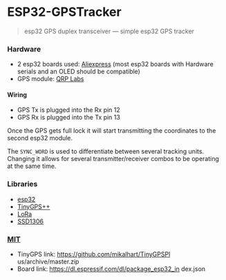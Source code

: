 # ESP32-GPSTracker
> esp32 GPS duplex transceiver — simple esp32 GPS tracker


### Hardware

- 2 esp32 boards used: [Aliexpress](https://www.aliexpress.com/item/2pcs-TTGO-SX1278-LoRa-ESP32-0-96-inch-Blue-OLED-Display-Bluetooth-WIFI-Lora-Kit-32/32833821668.html) (most esp32 boards with Hardware serials and an OLED should be compatible)
- GPS module: [QRP Labs](http://www.qrp-labs.com/ultimategps.html)

#### Wiring

- GPS Tx is plugged into the Rx pin 12
- GPS Rx is plugged into the Tx pin 13

Once the GPS gets full lock it will start transmitting the coordinates to the second esp32 module.

The `SYNC_WORD` is used to differentiate between several tracking units. Changing it allows for several transmitter/receiver combos to be operating at the same time.

### Libraries
- [esp32](https://github.com/espressif/arduino-esp32)
- [TinyGPS++](https://github.com/mikalhart/TinyGPSPlus)
- [LoRa](https://github.com/sandeepmistry/arduino-LoRa)
- [SSD1306](https://github.com/ThingPulse/esp8266-oled-ssd1306)

### [MIT](./LICENSE)



- TinyGPS link: https://github.com/mikalhart/TinyGPSPl
us/archive/master.zip
- Board link: https://dl.espressif.com/dl/package_esp32_in
dex.json
